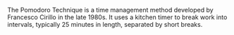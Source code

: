 The Pomodoro Technique is a time management method developed by Francesco Cirillo in the late 1980s. It uses a kitchen timer to break work into intervals, 
typically 25 minutes in length, separated by short breaks. 
